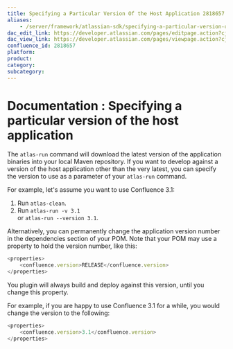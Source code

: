 ```yaml
---
title: Specifying a Particular Version Of the Host Application 2818657
aliases:
    - /server/framework/atlassian-sdk/specifying-a-particular-version-of-the-host-application-2818657.html
dac_edit_link: https://developer.atlassian.com/pages/editpage.action?cjm=wozere&pageId=2818657
dac_view_link: https://developer.atlassian.com/pages/viewpage.action?cjm=wozere&pageId=2818657
confluence_id: 2818657
platform:
product:
category:
subcategory:
---
```

# Documentation : Specifying a particular version of the host application

The `atlas-run` command will download the latest version of the application binaries into your local Maven repository. If you want to develop against a version of the host application other than the very latest, you can specify the version to use as a parameter of your `atlas-run` command.

For example, let's assume you want to use Confluence 3.1:

1.  Run `atlas-clean`.
2.  Run `atlas-run -v 3.1`  
    or `atlas-run --version 3.1`.

Alternatively, you can permanently change the application version number in the dependencies section of your POM. Note that your POM may use a property to hold the version number, like this:

``` javascript
<properties>
    <confluence.version>RELEASE</confluence.version>
</properties>
```

You plugin will always build and deploy against this version, until you change this property.

For example, if you are happy to use Confluence 3.1 for a while, you would change the version to the following:

``` javascript
<properties>
    <confluence.version>3.1</confluence.version>
</properties>
```

















































































































































































































































































































